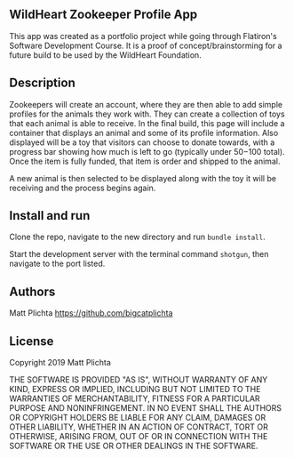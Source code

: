 ## WildHeart Zookeeper Profile App

This app was created as a portfolio project while going through Flatiron's Software Development Course. It is a proof of concept/brainstorming for a future build to be used by the WildHeart Foundation.

## Description

Zookeepers will create an account, where they are then able to add simple profiles for the animals they work with. They can create a collection of toys that each
animal is able to receive.
In the final build, this page will include a container that displays an animal and some of its profile information. Also displayed will be a toy that visitors can choose
to donate towards, with a progress bar showing how much is left to go (typically under $50-$100 total). Once the item is fully funded, that item is order and shipped to the animal.

A new animal is then selected to be displayed along with the toy it will be receiving and the process begins again.

## Install and run

Clone the repo, navigate to the new directory and run `bundle install`. 

Start the development server with the terminal command `shotgun`, then navigate to the port listed.

## Authors

Matt Plichta
https://github.com/bigcatplichta

## License

Copyright 2019 Matt Plichta

THE SOFTWARE IS PROVIDED "AS IS", WITHOUT WARRANTY OF ANY KIND, EXPRESS OR IMPLIED, INCLUDING BUT NOT LIMITED TO THE WARRANTIES OF MERCHANTABILITY, FITNESS FOR A PARTICULAR PURPOSE AND NONINFRINGEMENT. IN NO EVENT SHALL THE AUTHORS OR COPYRIGHT HOLDERS BE LIABLE FOR ANY CLAIM, DAMAGES OR OTHER LIABILITY, WHETHER IN AN ACTION OF CONTRACT, TORT OR OTHERWISE, ARISING FROM, OUT OF OR IN CONNECTION WITH THE SOFTWARE OR THE USE OR OTHER DEALINGS IN THE SOFTWARE.